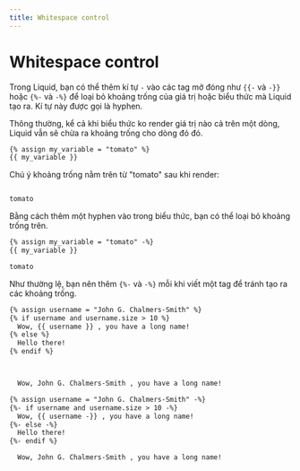 ```yaml
---
title: Whitespace control
---
```


# Whitespace control

Trong Liquid, bạn có thể thêm kí tự `-` vào các tag mở đóng như `{{-` và `-}}` hoặc `{%-` và `-%}` để loại bỏ khoảng trống của giá trị hoặc biểu thức mà Liquid tạo ra.
Kí tự này được gọi là hyphen.

Thông thường, kể cả khi biểu thức ko render giá trị nào cả trên một dòng, Liquid vẫn sẽ chừa ra khoảng trống cho dòng đó đó.

```html title="Input"
{% assign my_variable = "tomato" %}
{{ my_variable }}
```

Chú ý khoảng trống nằm trên từ "tomato" sau khi render:

```html title="Output"

tomato
```

Bằng cách thêm một hyphen vào trong biểu thức, bạn có thể loại bỏ khoảng trống trên.

```html title="Input"
{% assign my_variable = "tomato" -%}
{{ my_variable }}
```

```html title="Output"
tomato
```

Như thường lệ, bạn nên thêm `{%-` và `-%}` mỗi khi viết một tag để tránh tạo ra các khoảng trống.

```html title="Input"
{% assign username = "John G. Chalmers-Smith" %}
{% if username and username.size > 10 %}
  Wow, {{ username }} , you have a long name!
{% else %}
  Hello there!
{% endif %}
```

```html title="Output khi không có whitespace control"


  Wow, John G. Chalmers-Smith , you have a long name!
```

```html title="Input"
{% assign username = "John G. Chalmers-Smith" -%}
{%- if username and username.size > 10 -%}
  Wow, {{ username -}} , you have a long name!
{%- else -%}
  Hello there!
{%- endif %}
```

```html title="Output khi có whitespace control"
  Wow, John G. Chalmers-Smith , you have a long name!
```

